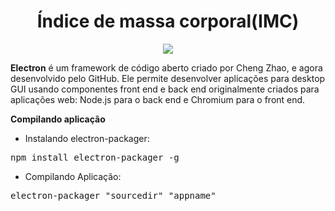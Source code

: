 <h1 align="center">Índice de massa corporal(IMC)</h1>

<p align="center">
  <img src="https://i.imgur.com/bPMgyob.png">
</p>

<p><b>Electron</b> é um framework de código aberto criado por Cheng Zhao, e agora desenvolvido pelo GitHub. Ele permite desenvolver aplicações para desktop GUI usando componentes front end e back end originalmente criados para aplicações web: Node.js para o back end e Chromium para o front end.</p>

<b>Compilando aplicação</b>

- Instalando electron-packager:
<pre>
npm install electron-packager -g
</pre>

- Compilando Aplicação:
<pre>
electron-packager "sourcedir" "appname"
</pre>
